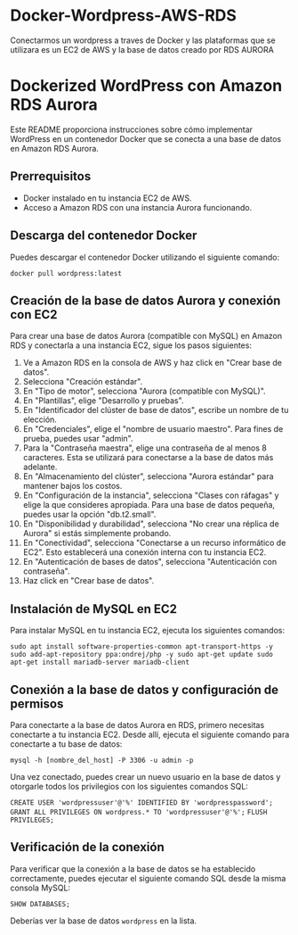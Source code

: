 # Docker-Wordpress-AWS-RDS
Conectarmos un wordpress a traves de Docker y las plataformas que se utilizara es un EC2 de AWS y la base de datos creado por RDS AURORA

# Dockerized WordPress con Amazon RDS Aurora

Este README proporciona instrucciones sobre cómo implementar WordPress en un contenedor Docker que se conecta a una base de datos en Amazon RDS Aurora.

## Prerrequisitos

- Docker instalado en tu instancia EC2 de AWS.
- Acceso a Amazon RDS con una instancia Aurora funcionando.

## Descarga del contenedor Docker

Puedes descargar el contenedor Docker utilizando el siguiente comando:

`docker pull wordpress:latest`


## Creación de la base de datos Aurora y conexión con EC2

Para crear una base de datos Aurora (compatible con MySQL) en Amazon RDS y conectarla a una instancia EC2, sigue los pasos siguientes:

1. Ve a Amazon RDS en la consola de AWS y haz click en "Crear base de datos".
2. Selecciona "Creación estándar".
3. En "Tipo de motor", selecciona "Aurora (compatible con MySQL)".
4. En "Plantillas", elige "Desarrollo y pruebas".
5. En "Identificador del clúster de base de datos", escribe un nombre de tu elección.
6. En "Credenciales", elige el "nombre de usuario maestro". Para fines de prueba, puedes usar "admin".
7. Para la "Contraseña maestra", elige una contraseña de al menos 8 caracteres. Esta se utilizará para conectarse a la base de datos más adelante.
8. En "Almacenamiento del clúster", selecciona "Aurora estándar" para mantener bajos los costos.
9. En "Configuración de la instancia", selecciona "Clases con ráfagas" y elige la que consideres apropiada. Para una base de datos pequeña, puedes usar la opción "db.t2.small".
10. En "Disponibilidad y durabilidad", selecciona "No crear una réplica de Aurora" si estás simplemente probando.
11. En "Conectividad", selecciona "Conectarse a un recurso informático de EC2". Esto establecerá una conexión interna con tu instancia EC2.
12. En "Autenticación de bases de datos", selecciona "Autenticación con contraseña".
13. Haz click en "Crear base de datos".

## Instalación de MySQL en EC2

Para instalar MySQL en tu instancia EC2, ejecuta los siguientes comandos:

`sudo apt install software-properties-common apt-transport-https -y
sudo add-apt-repository ppa:ondrej/php -y
sudo apt-get update
sudo apt-get install mariadb-server mariadb-client`


## Conexión a la base de datos y configuración de permisos

Para conectarte a la base de datos Aurora en RDS, primero necesitas conectarte a tu instancia EC2. Desde allí, ejecuta el siguiente comando para conectarte a tu base de datos:

`mysql -h [nombre_del_host] -P 3306 -u admin -p`


Una vez conectado, puedes crear un nuevo usuario en la base de datos y otorgarle todos los privilegios con los siguientes comandos SQL:

`CREATE USER 'wordpressuser'@'%' IDENTIFIED BY 'wordpresspassword';`
`GRANT ALL PRIVILEGES ON wordpress.* TO 'wordpressuser'@'%';`
`FLUSH PRIVILEGES;`


## Verificación de la conexión

Para verificar que la conexión a la base de datos se ha establecido correctamente, puedes ejecutar el siguiente comando SQL desde la misma consola MySQL:

`SHOW DATABASES;`

Deberías ver la base de datos `wordpress` en la lista.


